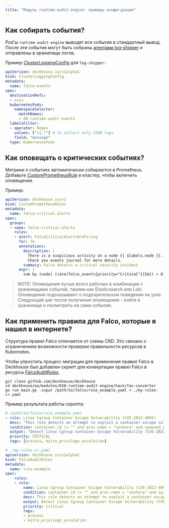 ```yaml
---
title: "Модуль runtime-audit-engine: примеры конфигурации"
---
```


## Как собирать события?

Pod'ы `runtime-audit-engine` выводят все события в стандартный вывод.
После эти события могут быть собраны [агентами log-shipper](../460-log-shipper/) и отправлены в хранилище логов.

Пример [ClusterLoggingConfig](/460-log-shipper/cr.html#clusterloggingconfig) для `log-shipper`:

```yaml
apiVersion: deckhouse.io/v1alpha1
kind: ClusterLoggingConfig
metadata:
  name: falco-events
spec:
  destinationRefs:
  - xxxx
  kubernetesPods:
    namespaceSelector:
      matchNames:
      - d8-runtime-audit-events
  labelsFilter:
  - operator: Regex
    values: ["\{.*"] # to collect only JSON logs
    field: "message"
  type: KubernetesPods
```

## Как оповещать о критических событиях?

Метрики о событиях автоматически собираются в Prometheus. 
Добавьте [CustomPrometheusRule](../300-prometheus/cr.html#customprometheusrules) в кластер, чтобы включить оповещения.

Пример:

```yaml
apiVersion: deckhouse.io/v1
kind: CustomPrometheusRules
metadata:
  name: falco-critical-alerts
spec:
  groups:
  - name: falco-critical-alerts
    rules:
    - alert: FalcoCriticalAlertsAreFiring
      for: 1m
      annotations:
        description: |
          There is a suspicious activity on a node {{ $labels.node }}. 
          Check you events journal for more details.
        summary: Falco detects a critical security incident
      expr: |
        sum by (node) (rate(falco_events{priority="Critical"}[5m]) > 0)
```

> NOTE: Оповещения лучше всего работаю в комбинации с хранилищами событий, такими как Elasticsearch или Loki. Оповещения подсказывают о подозрительном поведении на узле.
> Следующий шаг после получения оповещения - пойти в хранилище и посмотреть на сами события.

## Как применить правила для Falco, которые я нашел в интернете?

Структура правил Falco отличается от схемы CRD.
Это связано с ограничением возможности проверки правильности ресурсов в Kubernetes.

Чтобы упростить процесс миграции для применения правил Falco в Deckhouse
был добавлен скрипт для конвертации правил Falco в ресурсы [FalcoAuditRules](cr.html#falcoauditrules).

```shell
git clone github.com/deckhouse/deckhouse
cd deckhouse/ee/modules/650-runtime-audit-engine/hack/fav-converter
go run main.go -input /path/to/falco/rule_example.yaml > ./my-rules-cr.yaml
```

Пример результата работы скрипта:

```yaml
# /path/to/falco/rule_example.yaml
- rule: Linux Cgroup Container Escape Vulnerability (CVE-2022-4092)
  desc: "This rule detects an attempt to exploit a container escape vulnerability in the Linux Kernel."
  condition: container.id != "" and proc.name = "unshare" and spawned_process and evt.args contains "mount" and evt.args contains "-o rdma" and evt.args contains "/release_agent"
  output: "Detect Linux Cgroup Container Escape Vulnerability (CVE-2022-4092) (user=%user.loginname uid=%user.loginuid command=%proc.cmdline args=%proc.args)"
  priority: CRITICAL
  tags: [process, mitre_privilege_escalation]
```

```yaml
# ./my-rules-cr.yaml
apiversion: deckhouse.io/v1alpha1
kind: FalcoAuditRules
metadata:
  name: rule-example
spec:
    rules:
    - rule:
        name: Linux Cgroup Container Escape Vulnerability (CVE-2022-4092)
        condition: container.id != "" and proc.name = "unshare" and spawned_process and evt.args contains "mount" and evt.args contains "-o rdma" and evt.args contains "/release_agent"
        desc: This rule detects an attempt to exploit a container escape vulnerability in the Linux Kernel.
        output: Detect Linux Cgroup Container Escape Vulnerability (CVE-2022-4092) (user=%user.loginname uid=%user.loginuid command=%proc.cmdline args=%proc.args)
        priority: Critical
        tags:
        - process
        - mitre_privilege_escalation
```
